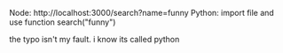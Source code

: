 Node: http://localhost:3000/search?name=funny
Python: import file and use function search("funny")


the typo isn't my fault. i know its called python
